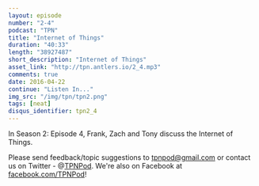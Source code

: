 ```yaml
---
layout: episode
number: "2-4"
podcast: "TPN"
title: "Internet of Things"
duration: "40:33"
length: "38927487"
short_description: "Internet of Things"
asset_link: "http://tpn.antlers.io/2_4.mp3"
comments: true
date: 2016-04-22
continue: "Listen In..."
img_src: "/img/tpn/tpn2.png"
tags: [neat]
disqus_identifier: tpn2_4
---
```


In Season 2: Episode 4, Frank, Zach and Tony discuss the Internet of Things.

Please send feedback/topic suggestions to tpnpod@gmail.com or contact us on Twitter - @[TPNPod](https://twitter.com/tpnpod). We're also on Facebook at [facebook.com/TPNPod](http://facebook.com/TPNPod)!
